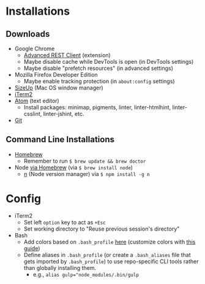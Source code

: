 # Installations

## Downloads

- Google Chrome
  - [Advanced REST Client](https://chrome.google.com/webstore/detail/advanced-rest-client/hgmloofddffdnphfgcellkdfbfbjeloo?hl=en-US) (extension)
  - Maybe disable cache while DevTools is open (in DevTools settings)
  - Maybe disable "prefetch resources" (in advanced settings)
- Mozilla Firefox Developer Edition
  - Maybe enable tracking protection (in `about:config` settings)
- [SizeUp](http://www.irradiatedsoftware.com/sizeup/) (Mac OS window manager)
- [iTerm2](https://www.iterm2.com/)
- [Atom](https://atom.io/) (text editor)
  - Install packages: minimap, pigments, linter, linter-htmlhint, linter-csslint, linter-jshint, etc.
- [Git](https://git-scm.com/)

## Command Line Installations

- [Homebrew](http://brew.sh/)
  - Remember to run `$ brew update && brew doctor`
- Node [via Homebrew](http://blog.teamtreehouse.com/install-node-js-npm-mac) (via `$ brew install node`)
  - [n](https://github.com/tj/n) (Node version manager) via `$ npm install -g n`

# Config

- iTerm2
  - Set left `option` key to act as `+Esc`
  - Set working directory to "Reuse previous session's directory"
- Bash
  - Add colors based on `.bash_profile` [here](http://www.justgoscha.com/programming/2014/03/22/Pimping-my-terminal.html) (customize colors with [this guide](http://vim.wikia.com/wiki/Xterm256_color_names_for_console_Vim))
  - Define aliases in `.bash_profile` (or create a `.bash_aliases` file that gets imported by `.bash_profile`) to use repo-specific CLI tools rather than globally installing them.
    - e.g., `alias gulp="node_modules/.bin/gulp`

